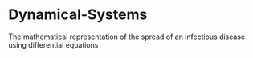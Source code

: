 # Dynamical-Systems
The mathematical representation of the spread of an infectious disease using differential equations
